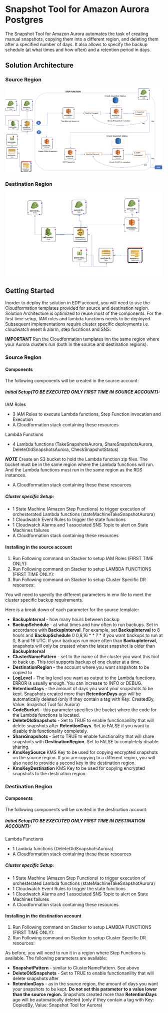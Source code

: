 # Snapshot Tool for Amazon Aurora Postgres

The Snapshot Tool for Amazon Aurora automates the task of creating manual snapshots, copying them into a different region, and deleting them after a specified number of days. It also allows to specify the backup schedule (at what times and how often) and a retention period in days. 

## Solution Architecture

### Source Region 
![Image of Source Region architecture](source_image.png)

### Destination Region 
![Image of Destination Region architecture](destination_image.png)

## Getting Started

Inorder to deploy the solution in EDP account, you will need to use the Cloudformation templates provided for source and destination region. Solution Architecture is optimized to reuse most of the components. For the first time setup, IAM roles and lambda functions needs to be deployed. Subsequent implementations require cluster specific deployments i.e. cloudwatch event & alarm, step fucntions and SNS. 

**IMPORTANT** Run the Cloudformation templates inn the same region where your Aurora clusters run (both in the source and destination regions). 

### Source Region
#### Components

The following components will be created in the source account: 

##### Initial Setup(TO BE EXECUTED ONLY FIRST TIME IN SOURCE ACCOUNT):

IAM Roles
* 3 IAM Roles to execute Lambda functions, Step Function invocation and Execution
* A Cloudformation stack containing these resources

Lambda Functions
* 4 Lambda functions (TakeSnapshotsAurora, ShareSnapshotsAurora, DeleteOldSnapshotsAurora, CheckSnapshotStatus) 

***NOTE*** Create an S3 bucket to hold the Lambda function zip files. The bucket must be in the same region where the Lambda functions will run. And the Lambda functions must run in the same region as the RDS instances.

* A Cloudformation stack containing these these resources

##### Cluster specific Setup:

* 1 State Machine (Amazon Step Functions) to trigger execution of orchesterated Lambda functions   (stateMachineTakeSnapshotAurora)
* 1 Cloudwatch Event Rules to trigger the state functions
* 1 Cloudwatch Alarms and 1 associated SNS Topic to alert on State Machines failures
* A Cloudformation stack containing these resources

#### Installing in the source account 

1. Run Following command on Stacker to setup IAM Roles (FIRST TIME ONLY):
2. Run Following command on Stacker to setup LAMBDA FUNCTIONS (FIRST TIME ONLY):
3. Run Following command on Stacker to setup Cluster Specific DR resources:

You will need to specify the different parameters in env file to meet the cluster specific backup requirements.

Here is a break down of each parameter for the source template:

* **BackupInterval** - how many hours between backup
* **BackupSchedule** - at what times and how often to run backups. Set in accordance with **BackupInterval**. For example, set **BackupInterval** to 8 hours and **BackupSchedule** 0 0,8,16 * * ? * if you want backups to run at 0, 8 and 16 UTC. If your backups run more often than **BackupInterval**, snapshots will only be created when the latest snapshot is older than **BackupInterval**
* **ClusterNamePattern** - set to the name of the cluster you want this tool to back up. This tool supports backup of one cluster at a time. 
* **DestinationRegion** - the account where you want snapshots to be copied to
* **LogLevel** - The log level you want as output to the Lambda functions. ERROR is usually enough. You can increase to INFO or DEBUG. 
* **RetentionDays** - the amount of days you want your snapshots to be kept. Snapshots created more than **RetentionDays** ago will be automatically deleted (only if they contain a tag with Key: CreatedBy, Value: Snapshot Tool for Aurora)
* **CodeBucket** - this parameter specifies the bucket where the code for the Lambda functions is located.  
* **DeleteOldSnapshots** - Set to TRUE to enable functionanility that will delete snapshots after **RetentionDays**. Set to FALSE if you want to disable this functionality completely.
* **ShareSnapshots** - Set to TRUE to enable functionality that will share snapshots with **DestinationRegion**. Set to FALSE to completely disable sharing. 
* **KmsKeySource** KMS Key to be used for copying encrypted snapshots on the source region. If you are copying to a different region, you will also need to provide a second key in the destination region. 
* **KmsKeyDestination** KMS Key to be used for copying encrypted snapshots to the destination region.

### Destination Region
#### Components

The following components will be created in the destination account: 

##### Initial Setup(TO BE EXECUTED ONLY FIRST TIME IN DESTINATION ACCOUNT):

Lambda Functions
* 1 Lambda functions (DeleteOldSnapshotsAurora)
* A Cloudformation stack containing these these resources

##### Cluster specific Setup:

* 1 State Machine (Amazon Step Functions) to trigger execution of orchesterated Lambda functions   (stateMachineTakeSnapshotAurora)
* 1 Cloudwatch Event Rules to trigger the state functions
* 1 Cloudwatch Alarms and 1 associated SNS Topic to alert on State Machines failures
* A Cloudformation stack containing these resources

#### Installing in the destination account 

1. Run Following command on Stacker to setup LAMBDA FUNCTIONS (FIRST TIME ONLY):
2. Run Following command on Stacker to setup Cluster Specific DR resources:

As before, you will need to run it in a region where Step Functions is available. 
The following parameters are available:

* **SnapshotPattern** - similar to ClusterNamePattern. See above
* **DeleteOldSnapshots** - Set to TRUE to enable functionanility that will delete snapshots after 
* **RetentionDays** - as in the source region, the amount of days you want your snapshots to be kept. **Do not set this parameter to a value lower than the source region.** Snapshots created more than **RetentionDays** ago will be automatically deleted (only if they contain a tag with Key: CopiedBy, Value: Snapshot Tool for Aurora)


